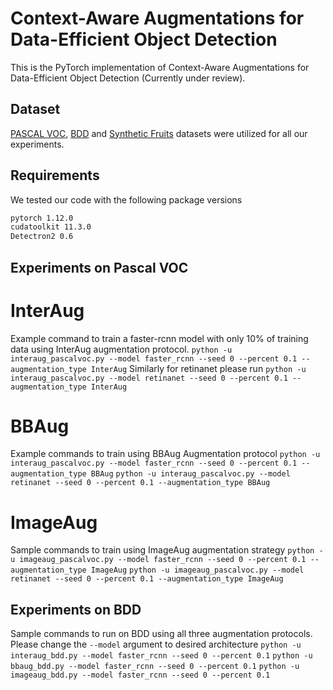 # Context-Aware Augmentations for Data-Efficient Object Detection

This is the PyTorch implementation of Context-Aware Augmentations for Data-Efficient Object Detection (Currently under review).

## Dataset
[PASCAL VOC](http://host.robots.ox.ac.uk/pascal/VOC/), [BDD](https://bdd-data.berkeley.edu/) and [Synthetic Fruits](https://github.com/roboflow/synthetic-fruit-dataset)  datasets were utilized for all our experiments. 

## Requirements
We tested our code with the following package versions

```bash
pytorch 1.12.0
cudatoolkit 11.3.0
Detectron2 0.6

```

## Experiments on Pascal VOC
# InterAug
Example command to train a faster-rcnn model with only 10% of training data using InterAug augmentation protocol. 
`python -u interaug_pascalvoc.py --model faster_rcnn --seed 0 --percent 0.1 --augmentation_type InterAug`
Similarly for retinanet please run
`python -u interaug_pascalvoc.py --model retinanet --seed 0 --percent 0.1 --augmentation_type InterAug`
# BBAug
Example commands to train  using BBAug Augmentation protocol
`python -u interaug_pascalvoc.py --model faster_rcnn --seed 0 --percent 0.1 --augmentation_type BBAug`
`python -u interaug_pascalvoc.py --model retinanet --seed 0 --percent 0.1 --augmentation_type BBAug`
# ImageAug
Sample commands to train using ImageAug augmentation strategy
`python -u imageaug_pascalvoc.py --model faster_rcnn --seed 0 --percent 0.1 --augmentation_type ImageAug`
`python -u imageaug_pascalvoc.py --model retinanet --seed 0 --percent 0.1 --augmentation_type ImageAug`

## Experiments on BDD
Sample commands to run on BDD using all three augmentation protocols. Please change the `--model` argument to desired architecture 
`python -u interaug_bdd.py --model faster_rcnn --seed 0 --percent 0.1`
`python -u bbaug_bdd.py --model faster_rcnn --seed 0 --percent 0.1`
`python -u imageaug_bdd.py --model faster_rcnn --seed 0 --percent 0.1`


